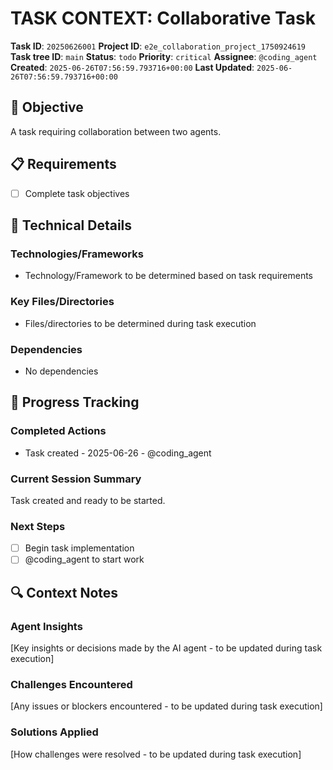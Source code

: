 # TASK CONTEXT: Collaborative Task

**Task ID**: `20250626001`
**Project ID**: `e2e_collaboration_project_1750924619`
**Task tree ID**: `main`
**Status**: `todo`
**Priority**: `critical`
**Assignee**: `@coding_agent`
**Created**: `2025-06-26T07:56:59.793716+00:00`
**Last Updated**: `2025-06-26T07:56:59.793716+00:00`

## 🎯 Objective
A task requiring collaboration between two agents.

## 📋 Requirements
- [ ] Complete task objectives

## 🔧 Technical Details
### Technologies/Frameworks
- Technology/Framework to be determined based on task requirements

### Key Files/Directories
- Files/directories to be determined during task execution

### Dependencies
- No dependencies

## 🚀 Progress Tracking
### Completed Actions
- Task created - 2025-06-26 - @coding_agent

### Current Session Summary
Task created and ready to be started.

### Next Steps
- [ ] Begin task implementation
- [ ] @coding_agent to start work

## 🔍 Context Notes
### Agent Insights
[Key insights or decisions made by the AI agent - to be updated during task execution]

### Challenges Encountered
[Any issues or blockers encountered - to be updated during task execution]

### Solutions Applied
[How challenges were resolved - to be updated during task execution]
